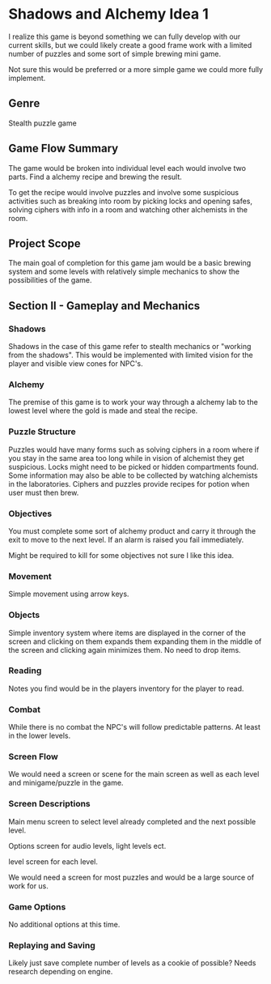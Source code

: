 # Shadows and Alchemy Idea 1

I realize this game is beyond something we can fully develop with our current skills, but we could likely create a good frame work with a limited number of puzzles and some sort of simple brewing mini game.

Not sure this would be preferred or a more simple game we could more fully implement. 

## Genre

Stealth puzzle game

## Game Flow Summary

The game would be broken into individual level each would involve two parts. Find a alchemy recipe and brewing the result. 

To get the recipe would involve puzzles and involve some suspicious activities such as breaking into room by picking locks and opening safes, solving ciphers with info in a room and watching other alchemists in the room. 

## Project Scope 

The main goal of completion for this game jam would be a basic brewing system and some levels with relatively simple mechanics to show the possibilities of the game. 

## Section II - Gameplay and  Mechanics

### Shadows

Shadows in the case of this game refer to stealth mechanics or "working from the shadows". This would be implemented with limited vision for the player and visible view cones for NPC's. 

### Alchemy

The premise of this game is to work your way through a alchemy lab to the lowest level where the gold is made and steal the recipe.

### Puzzle Structure

Puzzles would have many forms such as solving ciphers in a room where if you stay in the same area too long while in vision of alchemist they get suspicious. Locks might need to be picked or hidden compartments found. Some information may also be able to be collected by watching alchemists in the laboratories. Ciphers and puzzles provide recipes for potion when user must then brew.

### Objectives

You must complete some sort of alchemy product and carry it through the exit to move to the next level. If an alarm is raised you fail immediately.

Might be required to kill for some objectives not sure I like this idea.

### Movement

Simple movement using arrow keys.

### Objects

Simple inventory system where items are displayed in the corner of the screen and clicking on them expands them expanding them in the middle of the screen and clicking again minimizes them. No need to drop items.

### Reading

Notes you find would be in the players inventory for the player to read.

### Combat

While there is no combat the NPC's will follow predictable patterns. At least in the lower levels.

### Screen Flow

We would need a screen or scene for the main screen as well as each level and minigame/puzzle in the game. 

### Screen Descriptions

Main menu screen to select level already completed and the next possible level.

Options screen for audio levels, light levels ect.

level screen for each level.

We would need a screen for most puzzles and would be a large source of work for us.

### Game Options

No additional options at this time.

### Replaying and Saving 

Likely just save complete number of levels as a cookie of possible? Needs research depending on engine.
